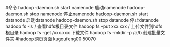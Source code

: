 #命令
hadoop-daemon.sh start namenode  启动namenode
hadoop-daemon.sh stop namenode   停止namenode
hadoop-daemon.sh start datanode  启动datanode
hadoop-daemon.sh stop datanode  停止datanode
hadoop fs -ls / 查看hdfs根目录文件
hadoop fs -put xxx.xxx / 上传文件到hdfs根目录
hadoop fs -get /xxx.xxx 下载文件
hadoop fs -mkdir -p /a/b 创建批量文件夹
#hadoop网页页面
kugoufeng00:50070